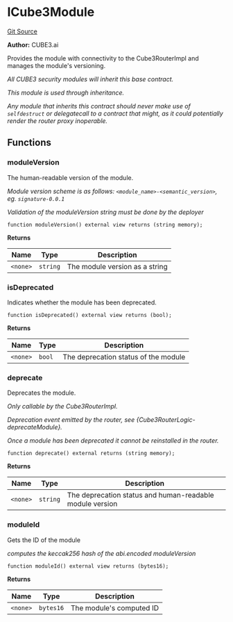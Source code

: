 # ICube3Module

[Git Source](https://github.com/cube-web3/protocol-core-solidity/blob/07ba602bddefe3eb8d740b07000837f7ec2fa9f5/src/interfaces/ICube3Module.sol)

**Author:**
CUBE3.ai

Provides the module with connectivity to the Cube3RouterImpl and manages the module's versioning.

_All CUBE3 security modules will inherit this base contract._

_This module is used through inheritance._

_Any module that inherits this contract should never make use of `selfdestruct` or
delegatecall to a contract that might, as it could potentially render the router proxy
inoperable._

## Functions

### moduleVersion

The human-readable version of the module.

_Module version scheme is as follows: `<module_name>-<semantic_version>`, eg. `signature-0.0.1`_

_Validation of the moduleVersion string must be done by the deployer_

```solidity
function moduleVersion() external view returns (string memory);
```

**Returns**

| Name     | Type     | Description                    |
| -------- | -------- | ------------------------------ |
| `<none>` | `string` | The module version as a string |

### isDeprecated

Indicates whether the module has been deprecated.

```solidity
function isDeprecated() external view returns (bool);
```

**Returns**

| Name     | Type   | Description                          |
| -------- | ------ | ------------------------------------ |
| `<none>` | `bool` | The deprecation status of the module |

### deprecate

Deprecates the module.

_Only callable by the Cube3RouterImpl._

_Deprecation event emitted by the router, see {Cube3RouterLogic-deprecateModule}._

_Once a module has been deprecated it cannot be reinstalled in the router._

```solidity
function deprecate() external returns (string memory);
```

**Returns**

| Name     | Type     | Description                                              |
| -------- | -------- | -------------------------------------------------------- |
| `<none>` | `string` | The deprecation status and human-readable module version |

### moduleId

Gets the ID of the module

_computes the keccak256 hash of the abi.encoded moduleVersion_

```solidity
function moduleId() external view returns (bytes16);
```

**Returns**

| Name     | Type      | Description              |
| -------- | --------- | ------------------------ |
| `<none>` | `bytes16` | The module's computed ID |
